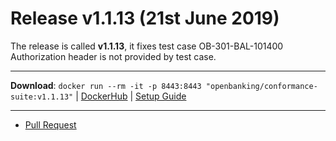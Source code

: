 # Release v1.1.13 (21st June 2019)

The release is called **v1.1.13**, it fixes test case OB-301-BAL-101400 Authorization header is not provided by test case.

---
**Download**: `docker run --rm -it -p 8443:8443 "openbanking/conformance-suite:v1.1.13"` | [DockerHub](https://hub.docker.com/r/openbanking/conformance-suite) | [Setup Guide](https://github.com/OpenBankingUK/conformance-suite/blob/develop/docs/setup-guide.md)

---

* [Pull Request](https://bitbucket.org/openbankingteam/conformance-suite/pull-requests/391)